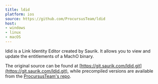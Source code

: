 ```yaml
---
title: ldid
platform: ios
source: https://github.com/ProcursusTeam/ldid
host:
- windows
- linux
- macOS
---
```


ldid is a Link Identity Editor created by Saurik. It allows you to view and update the entitlements of a MachO binary.

The original source can be found at [https://git.saurik.com/ldid.git](https://git.saurik.com/ldid.git), while precompiled versions are available from the [ProcursusTeam's repo](https://github.com/ProcursusTeam/ldid).
